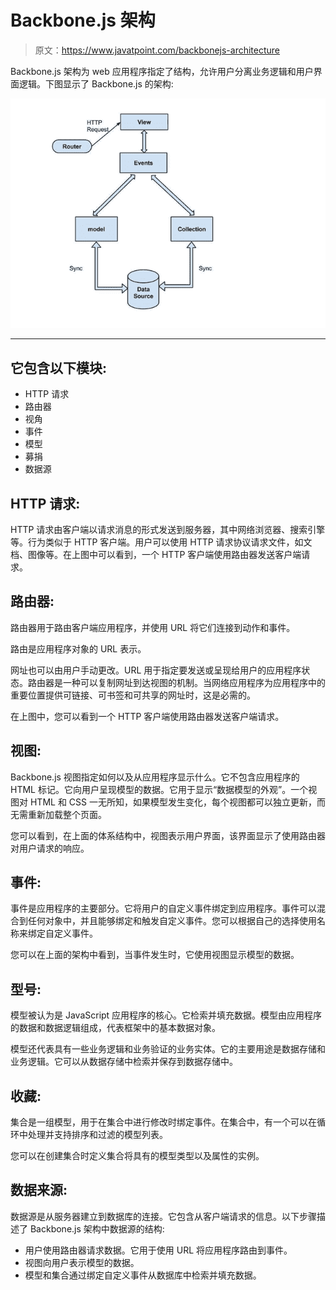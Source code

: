 # Backbone.js 架构

> 原文：<https://www.javatpoint.com/backbonejs-architecture>

Backbone.js 架构为 web 应用程序指定了结构，允许用户分离业务逻辑和用户界面逻辑。下图显示了 Backbone.js 的架构:

![Backbone.js Architecture](img/24afbadc1eff8aed6859593dcb23a2ad.png)

* * *

## 它包含以下模块:

*   HTTP 请求
*   路由器
*   视角
*   事件
*   模型
*   募捐
*   数据源

## HTTP 请求:

HTTP 请求由客户端以请求消息的形式发送到服务器，其中网络浏览器、搜索引擎等。行为类似于 HTTP 客户端。用户可以使用 HTTP 请求协议请求文件，如文档、图像等。在上图中可以看到，一个 HTTP 客户端使用路由器发送客户端请求。

## 路由器:

路由器用于路由客户端应用程序，并使用 URL 将它们连接到动作和事件。

路由是应用程序对象的 URL 表示。

网址也可以由用户手动更改。URL 用于指定要发送或呈现给用户的应用程序状态。路由器是一种可以复制网址到达视图的机制。当网络应用程序为应用程序中的重要位置提供可链接、可书签和可共享的网址时，这是必需的。

在上图中，您可以看到一个 HTTP 客户端使用路由器发送客户端请求。

## 视图:

Backbone.js 视图指定如何以及从应用程序显示什么。它不包含应用程序的 HTML 标记。它向用户呈现模型的数据。它用于显示“数据模型的外观”。一个视图对 HTML 和 CSS 一无所知，如果模型发生变化，每个视图都可以独立更新，而无需重新加载整个页面。

您可以看到，在上面的体系结构中，视图表示用户界面，该界面显示了使用路由器对用户请求的响应。

## 事件:

事件是应用程序的主要部分。它将用户的自定义事件绑定到应用程序。事件可以混合到任何对象中，并且能够绑定和触发自定义事件。您可以根据自己的选择使用名称来绑定自定义事件。

您可以在上面的架构中看到，当事件发生时，它使用视图显示模型的数据。

## 型号:

模型被认为是 JavaScript 应用程序的核心。它检索并填充数据。模型由应用程序的数据和数据逻辑组成，代表框架中的基本数据对象。

模型还代表具有一些业务逻辑和业务验证的业务实体。它的主要用途是数据存储和业务逻辑。它可以从数据存储中检索并保存到数据存储中。

## 收藏:

集合是一组模型，用于在集合中进行修改时绑定事件。在集合中，有一个可以在循环中处理并支持排序和过滤的模型列表。

您可以在创建集合时定义集合将具有的模型类型以及属性的实例。

## 数据来源:

数据源是从服务器建立到数据库的连接。它包含从客户端请求的信息。以下步骤描述了 Backbone.js 架构中数据源的结构:

*   用户使用路由器请求数据。它用于使用 URL 将应用程序路由到事件。
*   视图向用户表示模型的数据。
*   模型和集合通过绑定自定义事件从数据库中检索并填充数据。
